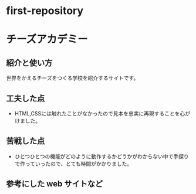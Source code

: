 # first-repository

# チーズアカデミー

## 紹介と使い方

  世界をかえるチーズをつくる学校を紹介するサイトです。

## 工夫した点

  - HTML,CSSには触れたことがなかったので見本を忠実に再現することを心がけました。

## 苦戦した点

  - ひとつひとつの機能がどのように動作するかどうかがわからない中で手探りで作っていったので、とても時間がかかりました。

## 参考にした web サイトなど
